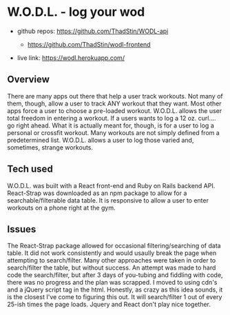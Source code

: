 # W.O.D.L. - log your wod

- github repos:
https://github.com/ThadStin/WODL-api
  - https://github.com/ThadStin/wodl-frontend

- live link:
https://wodl.herokuapp.com/


##  Overview
There are many apps out there that help a user track workouts.  Not many of them, though,
allow a user to track ANY workout that they want.  Most other apps force a user to choose
a pre-loaded workout.  W.O.D.L. allows the user total freedom in entering a workout.  If a users
wants to log a 12 oz. curl.... go right ahead.  What it is actually meant for, though, is for a user to log a personal or crossfit workout.  Many workouts are not simply defined from a predetermined list.  W.O.D.L. allows a user to log those varied and, sometimes, strange workouts.

##  Tech used
W.O.D.L. was built with a React front-end and Ruby on Rails backend API.  React-Strap
was downloaded as an npm package to allow for a searchable/filterable data table.  It is responsive
to allow a user to enter workouts on a phone right at the gym.

##  Issues
The React-Strap package allowed for occasional filtering/searching of data table.  It did not work
consistently and would usaully break the page when attempting to search/filter.  Many other
approaches were taken in order to search/filter the table, but without success.  An attempt was
made to hard code the search/filter, but after 3 days of you-tubing and fiddling with code, there
was no progress and the plan was scrapped.  I moved to using cdn's and a jQuery script tag in the html.
Honestly, as crazy as this idea sounds, it is the closest I've come to figuring this out.  It will
search/filter 1 out of every 25-ish times the page loads.  Jquery and React don't play nice together.
